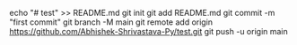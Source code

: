 echo "# test" >> README.md
git init
git add README.md
git commit -m "first commit"
git branch -M main
git remote add origin https://github.com/Abhishek-Shrivastava-Py/test.git
git push -u origin main
